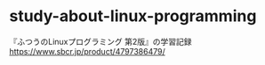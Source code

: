 # study-about-linux-programming
『ふつうのLinuxプログラミング 第2版』の学習記録
https://www.sbcr.jp/product/4797386479/
